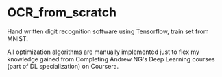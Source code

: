 # OCR_from_scratch
Hand written digit recognition software using Tensorflow, train set from MNIST.

All optimization algorithms are manually implemented just to flex my knowledge gained from Completing Andrew NG's Deep Learning courses (part of DL specialization) on Coursera. 
